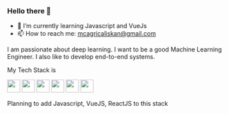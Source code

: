 ### Hello there 👋

<!--
**mcagricaliskan/mcagricaliskan** is a ✨ _special_ ✨ repository because its `README.md` (this file) appears on your GitHub profile.

Here are some ideas to get you started:

- 🔭 I’m currently working on ...
- 👯 I’m looking to collaborate on ...
- 🤔 I’m looking for help with ...
- 💬 Ask me about ...
- 😄 Pronouns: ...
- ⚡ Fun fact: ...
-->

- 🌱 I’m currently learning Javascript and VueJs
- 📫 How to reach me: mcagricaliskan@gmail.com


I am passionate about deep learning. I want to be a good Machine Learning Engineer. I also like to develop end-to-end systems.

My Tech Stack is

<p>
<img height=30px src="https://img.stackshare.io/service/993/pUBY5pVj.png"/>
<img height=30px src="https://img.stackshare.io/service/1005/O6AczwfV_400x400.png"/>
<img height=30px src="https://img.stackshare.io/service/586/n4u37v9t_400x400.png"/>
<img height=30px src="https://img.stackshare.io/service/1028/ASOhU5xJ.png"/>
<img height=30px src="https://img.stackshare.io/service/1031/redis.png"/>
<img height=30px src="https://img.stackshare.io/service/1030/leaf-360x360.png"/>
</p>

Planning to add Javascript, VueJS, ReactJS to this stack
